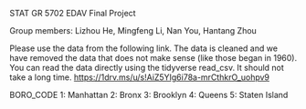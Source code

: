 STAT GR 5702 EDAV Final Project

Group members: Lizhou He, Mingfeng Li, Nan You, Hantang Zhou


Please use the data from the following link. The data is cleaned and we have removed the data that does not make sense (like those began in 1960). You can read the data directly using the tidyverse read_csv. It should not take a long time.
https://1drv.ms/u/s!AiZ5YIg6i78a-mrCthkrO_uohpv9


BORO_CODE
1: Manhattan
2: Bronx
3: Brooklyn
4: Queens
5: Staten Island

